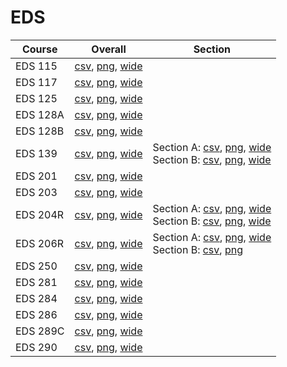 # EDS

| Course | Overall | Section |
| ------ | ------- | ------- |
| EDS 115 | [csv](https://github.com/UCSD-Historical-Enrollment-Data/2024Summer3/blob/main/overall/EDS%20115.csv), [png](https://raw.githubusercontent.com/UCSD-Historical-Enrollment-Data/2024Summer3/main/plot_overall/EDS%20115.png), [wide](https://raw.githubusercontent.com/UCSD-Historical-Enrollment-Data/2024Summer3/main/plot_overall_wide/EDS%20115.png) |  |
| EDS 117 | [csv](https://github.com/UCSD-Historical-Enrollment-Data/2024Summer3/blob/main/overall/EDS%20117.csv), [png](https://raw.githubusercontent.com/UCSD-Historical-Enrollment-Data/2024Summer3/main/plot_overall/EDS%20117.png), [wide](https://raw.githubusercontent.com/UCSD-Historical-Enrollment-Data/2024Summer3/main/plot_overall_wide/EDS%20117.png) |  |
| EDS 125 | [csv](https://github.com/UCSD-Historical-Enrollment-Data/2024Summer3/blob/main/overall/EDS%20125.csv), [png](https://raw.githubusercontent.com/UCSD-Historical-Enrollment-Data/2024Summer3/main/plot_overall/EDS%20125.png), [wide](https://raw.githubusercontent.com/UCSD-Historical-Enrollment-Data/2024Summer3/main/plot_overall_wide/EDS%20125.png) |  |
| EDS 128A | [csv](https://github.com/UCSD-Historical-Enrollment-Data/2024Summer3/blob/main/overall/EDS%20128A.csv), [png](https://raw.githubusercontent.com/UCSD-Historical-Enrollment-Data/2024Summer3/main/plot_overall/EDS%20128A.png), [wide](https://raw.githubusercontent.com/UCSD-Historical-Enrollment-Data/2024Summer3/main/plot_overall_wide/EDS%20128A.png) |  |
| EDS 128B | [csv](https://github.com/UCSD-Historical-Enrollment-Data/2024Summer3/blob/main/overall/EDS%20128B.csv), [png](https://raw.githubusercontent.com/UCSD-Historical-Enrollment-Data/2024Summer3/main/plot_overall/EDS%20128B.png), [wide](https://raw.githubusercontent.com/UCSD-Historical-Enrollment-Data/2024Summer3/main/plot_overall_wide/EDS%20128B.png) |  |
| EDS 139 | [csv](https://github.com/UCSD-Historical-Enrollment-Data/2024Summer3/blob/main/overall/EDS%20139.csv), [png](https://raw.githubusercontent.com/UCSD-Historical-Enrollment-Data/2024Summer3/main/plot_overall/EDS%20139.png), [wide](https://raw.githubusercontent.com/UCSD-Historical-Enrollment-Data/2024Summer3/main/plot_overall_wide/EDS%20139.png) | Section A: [csv](https://github.com/UCSD-Historical-Enrollment-Data/2024Summer3/blob/main/section/EDS%20139_A.csv), [png](https://raw.githubusercontent.com/UCSD-Historical-Enrollment-Data/2024Summer3/main/plot_section/EDS%20139_A.png), [wide](https://raw.githubusercontent.com/UCSD-Historical-Enrollment-Data/2024Summer3/main/plot_section_wide/EDS%20139_A.png)<br>Section B: [csv](https://github.com/UCSD-Historical-Enrollment-Data/2024Summer3/blob/main/section/EDS%20139_B.csv), [png](https://raw.githubusercontent.com/UCSD-Historical-Enrollment-Data/2024Summer3/main/plot_section/EDS%20139_B.png), [wide](https://raw.githubusercontent.com/UCSD-Historical-Enrollment-Data/2024Summer3/main/plot_section_wide/EDS%20139_B.png) |
| EDS 201 | [csv](https://github.com/UCSD-Historical-Enrollment-Data/2024Summer3/blob/main/overall/EDS%20201.csv), [png](https://raw.githubusercontent.com/UCSD-Historical-Enrollment-Data/2024Summer3/main/plot_overall/EDS%20201.png), [wide](https://raw.githubusercontent.com/UCSD-Historical-Enrollment-Data/2024Summer3/main/plot_overall_wide/EDS%20201.png) |  |
| EDS 203 | [csv](https://github.com/UCSD-Historical-Enrollment-Data/2024Summer3/blob/main/overall/EDS%20203.csv), [png](https://raw.githubusercontent.com/UCSD-Historical-Enrollment-Data/2024Summer3/main/plot_overall/EDS%20203.png), [wide](https://raw.githubusercontent.com/UCSD-Historical-Enrollment-Data/2024Summer3/main/plot_overall_wide/EDS%20203.png) |  |
| EDS 204R | [csv](https://github.com/UCSD-Historical-Enrollment-Data/2024Summer3/blob/main/overall/EDS%20204R.csv), [png](https://raw.githubusercontent.com/UCSD-Historical-Enrollment-Data/2024Summer3/main/plot_overall/EDS%20204R.png), [wide](https://raw.githubusercontent.com/UCSD-Historical-Enrollment-Data/2024Summer3/main/plot_overall_wide/EDS%20204R.png) | Section A: [csv](https://github.com/UCSD-Historical-Enrollment-Data/2024Summer3/blob/main/section/EDS%20204R_A.csv), [png](https://raw.githubusercontent.com/UCSD-Historical-Enrollment-Data/2024Summer3/main/plot_section/EDS%20204R_A.png), [wide](https://raw.githubusercontent.com/UCSD-Historical-Enrollment-Data/2024Summer3/main/plot_section_wide/EDS%20204R_A.png)<br>Section B: [csv](https://github.com/UCSD-Historical-Enrollment-Data/2024Summer3/blob/main/section/EDS%20204R_B.csv), [png](https://raw.githubusercontent.com/UCSD-Historical-Enrollment-Data/2024Summer3/main/plot_section/EDS%20204R_B.png), [wide](https://raw.githubusercontent.com/UCSD-Historical-Enrollment-Data/2024Summer3/main/plot_section_wide/EDS%20204R_B.png) |
| EDS 206R | [csv](https://github.com/UCSD-Historical-Enrollment-Data/2024Summer3/blob/main/overall/EDS%20206R.csv), [png](https://raw.githubusercontent.com/UCSD-Historical-Enrollment-Data/2024Summer3/main/plot_overall/EDS%20206R.png), [wide](https://raw.githubusercontent.com/UCSD-Historical-Enrollment-Data/2024Summer3/main/plot_overall_wide/EDS%20206R.png) | Section A: [csv](https://github.com/UCSD-Historical-Enrollment-Data/2024Summer3/blob/main/section/EDS%20206R_A.csv), [png](https://raw.githubusercontent.com/UCSD-Historical-Enrollment-Data/2024Summer3/main/plot_section/EDS%20206R_A.png), [wide](https://raw.githubusercontent.com/UCSD-Historical-Enrollment-Data/2024Summer3/main/plot_section_wide/EDS%20206R_A.png)<br>Section B: [csv](https://github.com/UCSD-Historical-Enrollment-Data/2024Summer3/blob/main/section/EDS%20206R_B.csv), [png](https://raw.githubusercontent.com/UCSD-Historical-Enrollment-Data/2024Summer3/main/plot_section/EDS%20206R_B.png) |
| EDS 250 | [csv](https://github.com/UCSD-Historical-Enrollment-Data/2024Summer3/blob/main/overall/EDS%20250.csv), [png](https://raw.githubusercontent.com/UCSD-Historical-Enrollment-Data/2024Summer3/main/plot_overall/EDS%20250.png), [wide](https://raw.githubusercontent.com/UCSD-Historical-Enrollment-Data/2024Summer3/main/plot_overall_wide/EDS%20250.png) |  |
| EDS 281 | [csv](https://github.com/UCSD-Historical-Enrollment-Data/2024Summer3/blob/main/overall/EDS%20281.csv), [png](https://raw.githubusercontent.com/UCSD-Historical-Enrollment-Data/2024Summer3/main/plot_overall/EDS%20281.png), [wide](https://raw.githubusercontent.com/UCSD-Historical-Enrollment-Data/2024Summer3/main/plot_overall_wide/EDS%20281.png) |  |
| EDS 284 | [csv](https://github.com/UCSD-Historical-Enrollment-Data/2024Summer3/blob/main/overall/EDS%20284.csv), [png](https://raw.githubusercontent.com/UCSD-Historical-Enrollment-Data/2024Summer3/main/plot_overall/EDS%20284.png), [wide](https://raw.githubusercontent.com/UCSD-Historical-Enrollment-Data/2024Summer3/main/plot_overall_wide/EDS%20284.png) |  |
| EDS 286 | [csv](https://github.com/UCSD-Historical-Enrollment-Data/2024Summer3/blob/main/overall/EDS%20286.csv), [png](https://raw.githubusercontent.com/UCSD-Historical-Enrollment-Data/2024Summer3/main/plot_overall/EDS%20286.png), [wide](https://raw.githubusercontent.com/UCSD-Historical-Enrollment-Data/2024Summer3/main/plot_overall_wide/EDS%20286.png) |  |
| EDS 289C | [csv](https://github.com/UCSD-Historical-Enrollment-Data/2024Summer3/blob/main/overall/EDS%20289C.csv), [png](https://raw.githubusercontent.com/UCSD-Historical-Enrollment-Data/2024Summer3/main/plot_overall/EDS%20289C.png), [wide](https://raw.githubusercontent.com/UCSD-Historical-Enrollment-Data/2024Summer3/main/plot_overall_wide/EDS%20289C.png) |  |
| EDS 290 | [csv](https://github.com/UCSD-Historical-Enrollment-Data/2024Summer3/blob/main/overall/EDS%20290.csv), [png](https://raw.githubusercontent.com/UCSD-Historical-Enrollment-Data/2024Summer3/main/plot_overall/EDS%20290.png), [wide](https://raw.githubusercontent.com/UCSD-Historical-Enrollment-Data/2024Summer3/main/plot_overall_wide/EDS%20290.png) |  |
